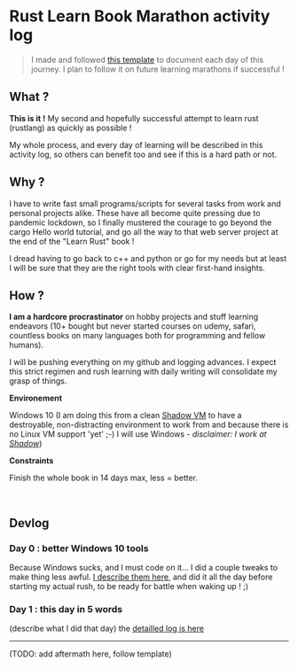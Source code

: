 # Rust Learn Book Marathon activity log

> I made and followed [this template](docs/logs/template.md) to document each day of this journey. I plan to follow it on future learning marathons if successful !

## What ?

**This is it !** My second and hopefully successful attempt to learn rust (rustlang) as quickly as possible !

My whole process, and every day of learning will be described in this activity log, so others can benefit too and see if this is a hard path or not.


## Why ?

I have to write fast small programs/scripts for several tasks from work and personal projects alike. These have all become quite pressing due to pandemic lockdown, so I finally mustered the courage to go beyond the cargo Hello world tutorial, and go all the way to that web server project at the end of the "Learn Rust" book !

I dread having to go back to c++ and python or go for my needs but at least I will be sure that they are the right tools with clear first-hand insights.

## How ?

**I am a hardcore procrastinator** on hobby projects and stuff learning endeavors (10+ bought but never started courses on udemy, safari, countless books on many languages both for programming and fellow humans).

I will be pushing everything on my github and logging advances. I expect this strict regimen and rush learning with daily writing will consolidate my grasp of things.

**Environement**

Windows 10 (I am doing this from a clean [Shadow VM](https://www.shadow.tech) to have a destroyable, non-distracting environment to work from and because there is no Linux VM support 'yet' ;-) I will use Windows - *disclaimer: I work at [Shadow](https://twitter.com/ideasmashup)*)

**Constraints**

Finish the whole book in 14 days max, less = better.

<br>

## Devlog

### Day 0 : better Windows 10 tools

Because Windows sucks, and I must code on it... I did a couple tweaks to make thing less awful. [I describe them here](docs/logs/rust-learn/day0.md), and did it all the day before starting my actual rush, to be ready for battle when waking up ! ;)


### Day 1 : this day in 5 words

(describe what I did that day) the [detailled log is here](docs/rust-learn/day1.md)


---

(TODO: add aftermath here, follow template)